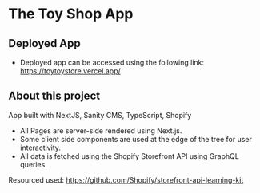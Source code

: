 # The Toy Shop App

## Deployed App
* Deployed app can be accessed using the following link:
https://toytoystore.vercel.app/


## About this project
App built with NextJS, Sanity CMS, TypeScript, Shopify

*  All Pages are server-side rendered using Next.js.
*  Some client side components are used at the edge of the tree for user interactivity.
*  All data is fetched using the Shopify Storefront API using GraphQL queries.

Resourced used:
https://github.com/Shopify/storefront-api-learning-kit




